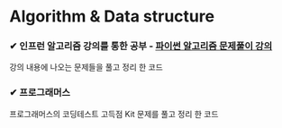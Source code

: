 # Algorithm & Data structure


### ✔ 인프런 알고리즘 강의를 통한 공부 - [파이썬 알고리즘 문제풀이 강의](https://www.inflearn.com/course/%ED%8C%8C%EC%9D%B4%EC%8D%AC-%EC%95%8C%EA%B3%A0%EB%A6%AC%EC%A6%98-%EB%AC%B8%EC%A0%9C%ED%92%80%EC%9D%B4-%EC%BD%94%EB%94%A9%ED%85%8C%EC%8A%A4%ED%8A%B8#curriculum, "google link")
강의 내용에 나오는 문제들을 풀고 정리 한 코드

### ✔ 프로그래머스
프로그래머스의 코딩테스트 고득점 Kit 문제를 풀고 정리 한 코드

